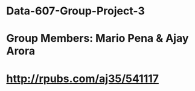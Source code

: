 # Data-607-Group-Project-3
# Group Members: Mario Pena  &  Ajay Arora
# http://rpubs.com/aj35/541117
